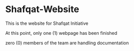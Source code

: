 # Shafqat-Website

This is the website for Shafqat Initiative

At this point, only one (1) webpage has been finished

zero (0) members of the team are handling documentation
